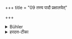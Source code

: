 +++
title = "09 तस्य पादौ प्रक्षालयेत्"

+++

<details><summary>Bühler</summary>

9. The (householder himself) shall wash the feet of that (guest); according to some, two Śūdras shall do it.
</details>

<details><summary>हरदत्त-टीका</summary>

## सूत्रम्
तस्य पादौ प्रक्षालयेच्छूद्रमिथुनावित्येके ॥९॥  
### टिप्पनी
द्वौ शूद्रौ तस्य पादौ प्रक्षालयेतामित्येके मन्यन्ते । दासवत इदम् ॥९॥
</details>
